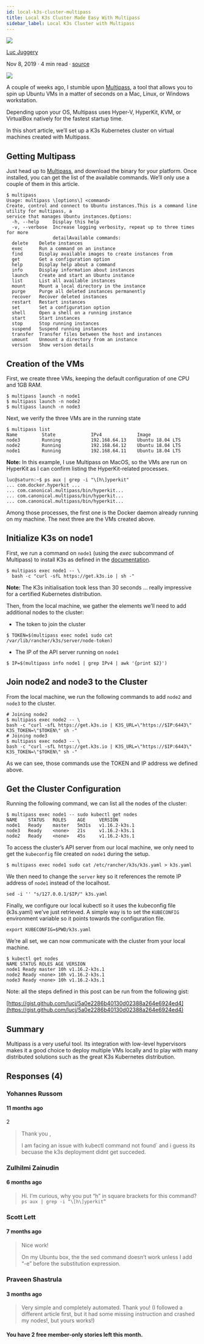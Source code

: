 ```yaml
---
id: local-k3s-cluster-multipass
title: Local K3s Cluster Made Easy With Multipass
sidebar_label: Local K3s Cluster with Multipass
---
```



[![](1_S6X0W_XVeBUPe2Mz0hrufA.png)](https://medium.com/better-programming/)


[Luc Juggery](https://medium.com/@lucjuggery)


Nov 8, 2019 · 4 min read · [source](https://medium.com/better-programming/local-k3s-cluster-made-easy-with-multipass-108bf6ce577c) 

[![](1_-Alr4CVTx_zV3o9uuHimsA.png)](1_-Alr4CVTx_zV3o9uuHimsA.png)

A couple of weeks ago, I stumble upon [Multipass](https://multipass.run), a tool that allows you to spin up Ubuntu VMs in a matter of seconds on a Mac, Linux, or Windows workstation.

Depending upon your OS, Multipass uses Hyper-V, HyperKit, KVM, or VirtualBox natively for the fastest startup time.

In this short article, we’ll set up a K3s Kubernetes cluster on virtual machines created with Multipass.

## Getting Multipass

Just head up to [Multipass](https://multipass.run/), and download the binary for your platform. Once installed, you can get the list of the available commands. We’ll only use a couple of them in this article.

```
$ multipass  
Usage: multipass \[options\] <command>  
Create, control and connect to Ubuntu instances.This is a command line utility for multipass, a  
service that manages Ubuntu instances.Options:  
  -h, --help     Display this help  
  -v, --verbose  Increase logging verbosity, repeat up to three times for more  
                 detailAvailable commands:  
  delete    Delete instances  
  exec      Run a command on an instance  
  find      Display available images to create instances from  
  get       Get a configuration option  
  help      Display help about a command  
  info      Display information about instances  
  launch    Create and start an Ubuntu instance  
  list      List all available instances  
  mount     Mount a local directory in the instance  
  purge     Purge all deleted instances permanently  
  recover   Recover deleted instances  
  restart   Restart instances  
  set       Set a configuration option  
  shell     Open a shell on a running instance  
  start     Start instances  
  stop      Stop running instances  
  suspend   Suspend running instances  
  transfer  Transfer files between the host and instances  
  umount    Unmount a directory from an instance  
  version   Show version details
```

## **Creation of the VMs**

First, we create three VMs, keeping the default configuration of one CPU and 1GB RAM.

```
$ multipass launch -n node1  
$ multipass launch -n node2  
$ multipass launch -n node3
```

Next, we verify the three VMs are in the running state

```
$ multipass list  
Name         State             IPv4             Image  
node3        Running           192.168.64.13    Ubuntu 18.04 LTS  
node2        Running           192.168.64.12    Ubuntu 18.04 LTS  
node1        Running           192.168.64.11    Ubuntu 18.04 LTS
```

**Note:** In this example, I use Multipass on MacOS, so the VMs are run on HyperKit as I can confirm listing the HyperKit-related processes.

```
luc@saturn:~$ ps aux | grep -i "\[h\]yperkit"  
... com.docker.hyperkit ...  
... com.canonical.multipass/bin/hyperkit...  
... com.canonical.multipass/bin/hyperkit...  
... com.canonical.multipass/bin/hyperkit...
```

Among those processes, the first one is the Docker daemon already running on my machine. The next three are the VMs created above.

## Initialize K3s on node1

First, we run a command on `node1` (using the _exec_ subcommand of Multipass) to install K3s as defined in the [documentation](https://k3s.io).

```
$ multipass exec node1 -- \  
  bash -c "curl -sfL https://get.k3s.io | sh -"
```

**Note:** The K3s initialisation took less than 30 seconds … really impressive for a certified Kubernetes distribution.

Then, from the local machine, we gather the elements we’ll need to add additional nodes to the cluster:

*   The token to join the cluster

```
$ TOKEN=$(multipass exec node1 sudo cat /var/lib/rancher/k3s/server/node-token)
```

*   The IP of the API server running on `node1`

```
$ IP=$(multipass info node1 | grep IPv4 | awk '{print $2}')
```

## Join node2 and node3 to the Cluster

From the local machine, we run the following commands to add `node2` and `node3` to the cluster.

```
# Joining node2
$ multipass exec node2 -- \
bash -c "curl -sfL https://get.k3s.io | K3S_URL=\"https://$IP:6443\" K3S_TOKEN=\"$TOKEN\" sh -"
# Joining node3
$ multipass exec node3 -- \
bash -c "curl -sfL https://get.k3s.io | K3S_URL=\"https://$IP:6443\" K3S_TOKEN=\"$TOKEN\" sh -"
```

As we can see, those commands use the TOKEN and IP address we defined above.

## Get the Cluster Configuration

Running the following command, we can list all the nodes of the cluster:

```
$ multipass exec node1 -- sudo kubectl get nodes  
NAME    STATUS   ROLES    AGE     VERSION  
node1   Ready    master   5m31s   v1.16.2-k3s.1  
node3   Ready    <none>   21s     v1.16.2-k3s.1  
node2   Ready    <none>   45s     v1.16.2-k3s.1
```

To access the cluster’s API server from our local machine, we only need to get the `kubeconfig` file created on `node1` during the setup.

```
$ multipass exec node1 sudo cat /etc/rancher/k3s/k3s.yaml > k3s.yaml
```

We then need to change the `server` key so it references the remote IP address of `node1` instead of the localhost.

```
sed -i '' "s/127.0.0.1/$IP/" k3s.yaml
```

Finally, we configure our local kubectl so it uses the kubeconfig file (k3s.yaml) we’ve just retrieved. A simple way is to set the `KUBECONFIG` environment variable so it points towards the configuration file.

```
export KUBECONFIG=$PWD/k3s.yaml
```

We’re all set, we can now communicate with the cluster from your local machine.

```
$ kubectl get nodes  
NAME STATUS ROLES AGE VERSION  
node1 Ready master 10h v1.16.2-k3s.1  
node2 Ready <none> 10h v1.16.2-k3s.1  
node3 Ready <none> 10h v1.16.2-k3s.1
```

Note: all the steps defined in this post can be run from the following gist:

[https://gist.github.com/lucj/5a0e2286b40130d02388a264e6924ed4](https://gist.github.com/lucj/5a0e2286b40130d02388a264e6924ed4)

## Summary

Multipass is a very useful tool. Its integration with low-level hypervisors makes it a good choice to deploy multiple VMs locally and to play with many distributed solutions such as the great K3s Kubernetes distribution.





## Responses (4)

### Yohannes Russom

#### 11 months ago

2

>Thank you ,
>
>I am facing an issue with kubectl command not found` and i guess its becuase the k3s deployment didnt get succeded.


### Zulhilmi Zainudin

#### 6 months ago


>Hi. I’m curious, why you put “h” in square brackets for this command? `ps aux | grep -i “\[h\]yperkit”`


### Scott Lett

#### 7 months ago

>Nice work!
>
>On my Ubuntu box, the the sed command doesn’t work unless I add “-e” before the substitution expression.


### Praveen Shastrula

#### 3 months ago

>Very simple and completely automated. Thank you! (I followed a different article first, but it had some missing instruction and crashed my nodes!, but yours works!)


#### You have **2** free member-only stories left this month.